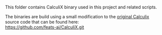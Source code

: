 This folder contains CalculiX binary used in this project and related scripts.

The binaries are build using a small modification to the <a href="https://www.calculix.de/">original Calculix</a> source code that can be found here:<br>
https://github.com/feats-ai/CalculiX.git
